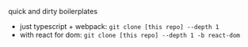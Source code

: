 quick and dirty boilerplates

- just typescript + webpack: `git clone [this repo] --depth 1`
- with react for dom: `git clone [this repo] --depth 1 -b react-dom`
